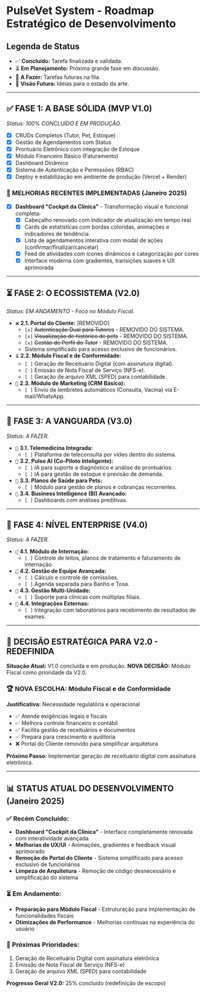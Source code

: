 # PulseVet System - Roadmap Estratégico de Desenvolvimento

## Legenda de Status
- ✅ **Concluído:** Tarefa finalizada e validada.
- ⏳ **Em Planejamento:** Próxima grande fase em discussão.
- 🔲 **A Fazer:** Tarefas futuras na fila.
- 🚀 **Visão Futura:** Ideias para o estado da arte.

---

## ✅ FASE 1: A BASE SÓLIDA (MVP V1.0)
*Status: 100% CONCLUÍDO E EM PRODUÇÃO.*
- [x] CRUDs Completos (Tutor, Pet, Estoque)
- [x] Gestão de Agendamentos com Status
- [x] Prontuário Eletrônico com integração de Estoque
- [x] Módulo Financeiro Básico (Faturamento)
- [x] Dashboard Dinâmico
- [x] Sistema de Autenticação e Permissões (RBAC)
- [x] Deploy e estabilização em ambiente de produção (Vercel + Render)

### 🎨 MELHORIAS RECENTES IMPLEMENTADAS (Janeiro 2025)
- [x] **Dashboard "Cockpit da Clínica"** - Transformação visual e funcional completa:
  - [x] Cabeçalho renovado com indicador de atualização em tempo real
  - [x] Cards de estatísticas com bordas coloridas, animações e indicadores de tendência
  - [x] Lista de agendamentos interativa com modal de ações (confirmar/finalizar/cancelar)
  - [x] Feed de atividades com ícones dinâmicos e categorização por cores
  - [x] Interface moderna com gradientes, transições suaves e UX aprimorada

---

## ⏳ FASE 2: O ECOSSISTEMA (V2.0)
*Status: EM ANDAMENTO - Foco no Módulo Fiscal.*

- `❌` **2.1. Portal do Cliente:** [REMOVIDO]
  - `[x]` ~~Autenticação Dual para Tutores~~ - REMOVIDO DO SISTEMA.
  - `[x]` ~~Visualização de histórico de pets~~ - REMOVIDO DO SISTEMA.
  - `[x]` ~~Gestão de Perfil do Tutor~~ - REMOVIDO DO SISTEMA.
  - Sistema simplificado para acesso exclusivo de funcionários.
- `⏳` **2.2. Módulo Fiscal e de Conformidade:**
  - `[ ]` Geração de Receituário Digital (com assinatura digital).
  - `[ ]` Emissão de Nota Fiscal de Serviço (NFS-e).
  - `[ ]` Geração de arquivo XML (SPED) para contabilidade.
- `🔲` **2.3. Módulo de Marketing (CRM Básico):**
  - `[ ]` Envio de lembretes automáticos (Consulta, Vacina) via E-mail/WhatsApp.

---

## 🔲 FASE 3: A VANGUARDA (V3.0)
*Status: A FAZER.*
- `🔲` **3.1. Telemedicina Integrada:**
  - `[ ]` Plataforma de teleconsulta por vídeo dentro do sistema.
- `🚀` **3.2. Pulse AI (Co-Piloto Inteligente):**
  - `[ ]` IA para suporte a diagnóstico e análise de prontuários.
  - `[ ]` IA para gestão de estoque e previsão de demanda.
- `🔲` **3.3. Planos de Saúde para Pets:**
  - `[ ]` Módulo para gestão de planos e cobranças recorrentes.
- `🔲` **3.4. Business Intelligence (BI) Avançado:**
  - `[ ]` Dashboards com análises preditivas.

---

## 🔲 FASE 4: NÍVEL ENTERPRISE (V4.0)
*Status: A FAZER.*
- `🔲` **4.1. Módulo de Internação:**
  - `[ ]` Controle de leitos, planos de tratamento e faturamento de internação.
- `🔲` **4.2. Gestão de Equipe Avançada:**
  - `[ ]` Cálculo e controle de comissões.
  - `[ ]` Agenda separada para Banho e Tosa.
- `🔲` **4.3. Gestão Multi-Unidade:**
  - `[ ]` Suporte para clínicas com múltiplas filiais.
- `🔲` **4.4. Integrações Externas:**
  - `[ ]` Integração com laboratórios para recebimento de resultados de exames.

---

## 🎯 DECISÃO ESTRATÉGICA PARA V2.0 - REDEFINIDA

**Situação Atual:** V1.0 concluída e em produção. **NOVA DECISÃO:** Módulo Fiscal como prioridade da V2.0.

### 🏆 NOVA ESCOLHA: Módulo Fiscal e de Conformidade
**Justificativa:** Necessidade regulatória e operacional
- ✅ Atende exigências legais e fiscais
- ✅ Melhora controle financeiro e contábil
- ✅ Facilita gestão de receituários e documentos
- ✅ Prepara para crescimento e auditoria
- ❌ Portal do Cliente removido para simplificar arquitetura

**Próximo Passo:** Implementar geração de receituário digital com assinatura eletrônica.

---

## 📊 STATUS ATUAL DO DESENVOLVIMENTO (Janeiro 2025)

### ✅ Recém Concluído:
- **Dashboard "Cockpit da Clínica"** - Interface completamente renovada com interatividade avançada
- **Melhorias de UX/UI** - Animações, gradientes e feedback visual aprimorado
- **Remoção do Portal do Cliente** - Sistema simplificado para acesso exclusivo de funcionários
- **Limpeza de Arquitetura** - Remoção de código desnecessário e simplificação do sistema

### ⏳ Em Andamento:
- **Preparação para Módulo Fiscal** - Estruturação para implementação de funcionalidades fiscais
- **Otimizações de Performance** - Melhorias contínuas na experiência do usuário

### 🎯 Próximas Prioridades:
1. Geração de Receituário Digital com assinatura eletrônica
2. Emissão de Nota Fiscal de Serviço (NFS-e)
3. Geração de arquivo XML (SPED) para contabilidade

**Progresso Geral V2.0:** 25% concluído (redefinição de escopo)